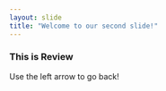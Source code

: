 ```yaml
---
layout: slide
title: "Welcome to our second slide!"
---
```

### This is **Review**
Use the left arrow to go back!

